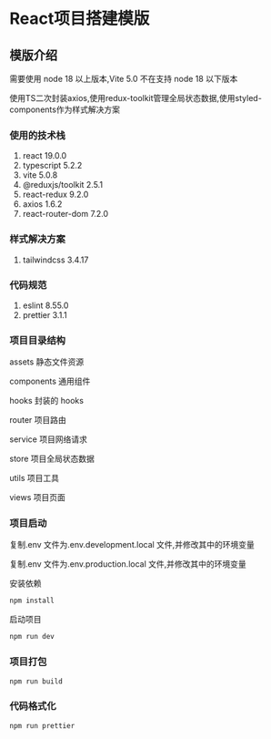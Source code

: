 # React项目搭建模版

## 模版介绍

需要使用 node 18 以上版本,Vite 5.0 不在支持 node 18 以下版本

使用TS二次封装axios,使用redux-toolkit管理全局状态数据,使用styled-components作为样式解决方案

### 使用的技术栈

1. react 19.0.0
2. typescript 5.2.2
3. vite 5.0.8
4. @reduxjs/toolkit 2.5.1
5. react-redux 9.2.0
6. axios 1.6.2
7. react-router-dom 7.2.0

### 样式解决方案

1. tailwindcss 3.4.17

### 代码规范

1. eslint 8.55.0
2. prettier 3.1.1

### 项目目录结构

assets 静态文件资源

components 通用组件

hooks 封装的 hooks

router 项目路由

service 项目网络请求

store 项目全局状态数据

utils 项目工具

views 项目页面

### 项目启动

复制.env 文件为.env.development.local 文件,并修改其中的环境变量

复制.env 文件为.env.production.local 文件,并修改其中的环境变量

安装依赖

```bash
npm install
```

启动项目

```bash
npm run dev
```

### 项目打包

```bash
npm run build
```

### 代码格式化

```bash
npm run prettier
```
